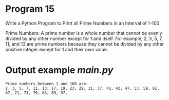 # Program 15
Write a Python Program to Print all Prime Numbers in an Interval of 1-100



Prime Numbers:
A prime number is a whole number that cannot be evenly divided by any other number except for 1 and itself. For example, 2, 3, 5, 7, 11, and 13 are prime numbers because they cannot be divided by any other positive integer except for 1 and their own value.
# Output example *main.py*
```
Prime numbers between 1 and 100 are:
2, 3, 5, 7, 11, 13, 17, 19, 23, 29, 31, 37, 41, 43, 47, 53, 59, 61, 67, 71, 73, 79, 83, 89, 97,
```